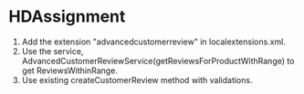 # HDAssignment

1. Add the extension "advancedcustomerreview" in localextensions.xml.
2. Use the service, AdvancedCustomerReviewService(getReviewsForProductWithRange) to get ReviewsWithinRange.
3. Use existing createCustomerReview method with validations.
